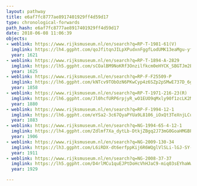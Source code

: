```yaml
---
layout: pathway
title: e6af7fc8777ae8917401929ff4d59d17
type: chronological-forwards
path_hash: e6af7fc8777ae8917401929ff4d59d17
date: 2018-06-08 11:06:39
objects:
- weblink: https://www.rijksmuseum.nl/en/search?q=RP-T-1981-61(V)
  imglink: https://lh4.ggpht.com/qoJfitqnJILpXPudxnFggfLodUMK13eaMgu-yf5YU07UgIrqKUibfO98IT43_8Ps2hIbnhXVQEGYVv6iYPTiZUbiuZU=s200
  year: 1621
- weblink: https://www.rijksmuseum.nl/en/search?q=RP-T-1894-A-2829
  imglink: https://lh5.ggpht.com/sCOalBM9NoKRf3Onzilfkcm0eHYCK_SBGTJm2ET3nQwCympi0LZB-ldxYDMvSEEIK9kUd_lBOHEnqqdFMFiyfABd7tM=s200
  year: 1625
- weblink: https://www.rijksmuseum.nl/en/search?q=RP-F-F25509-P
  imglink: https://lh6.ggpht.com/kNTcv9TObOzN6PKwCyp4z6SZp2pSMwE737D_6g-EIHcPwQ8Z1pDDyzJlABusVSUpn8btNGSwwi0Oh7D7nxBlgNL6MDU=s200
  year: 1858
- weblink: https://www.rijksmuseum.nl/en/search?q=RP-T-1971-216-23(R)
  imglink: https://lh6.ggpht.com/Jl0hcfURP6rpjyR_wO1EUO9qMxly90f1zcLK2MurSYMh_0OSNP__8QOgXvfSiHX6wcgnhCcQ3IFiwVhMb4dFfI2l4_W6=s200
  year: 1880
- weblink: https://www.rijksmuseum.nl/en/search?q=RP-F-1994-12-1
  imglink: https://lh6.ggpht.com/eYSa2-3c67QyaPYUa9L8106_iOxQt3TeXnjLCuIpkByJMQF8oMBQgSgiA5MKii1bzyl0-tsyvmy3SDv5bWQ_MjmaVyA=s200
  year: 1883
- weblink: https://www.rijksmuseum.nl/en/search?q=NG-1994-65-4-12-1
  imglink: https://lh4.ggpht.com/Zdlmf7Xa_dytLb-DtkjZBgq2J73mG0GoaHMGBPc55IjwdLfmxkx2IP5PigPsiMEXwTJ6Y1v_k0xJpu8yNtImaoTJFsst=s200
  year: 1906
- weblink: https://www.rijksmuseum.nl/en/search?q=NG-2009-130-34
  imglink: https://lh3.ggpht.com/L6iRDX-dt6erfppKij6R6WQglVlSLi-lGJ-SY-S1Sq0dUAus7Z2lpirFYAyOSkUu0Caq188abjt6eaDEVTrTNtgkshHE=s200
  year: 1911
- weblink: https://www.rijksmuseum.nl/en/search?q=NG-2008-37-37
  imglink: https://lh5.ggpht.com/D4rlMCu1quEJPtDoHcVhHJaC9-miq03sEYhaWw2c-NSFBMFw-wKSs8a4U1AkAGMsFR3Y3BwkZcaRGk0NKmOCH-QAxpc=s200
  year: 1929

---
```

